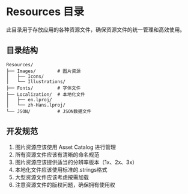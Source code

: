 # Resources 目录

此目录用于存放应用的各种资源文件，确保资源文件的统一管理和高效使用。

## 目录结构

```
Resources/
├── Images/        # 图片资源
│   ├── Icons/
│   └── Illustrations/
├── Fonts/         # 字体文件
├── Localization/  # 本地化文件
│   ├── en.lproj/
│   └── zh-Hans.lproj/
└── JSON/          # JSON数据文件
```

## 开发规范

1. 图片资源应该使用 Asset Catalog 进行管理
2. 所有资源文件应该有清晰的命名规范
3. 图片资源应该提供适当的分辨率版本（1x、2x、3x）
4. 本地化文件应该使用标准的.strings格式
5. 大型资源文件应该考虑按需加载
6. 注意资源文件的版权问题，确保拥有使用权